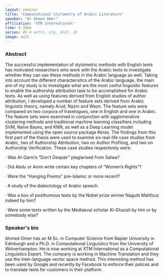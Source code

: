 ```yaml
---
layout: seminar
title: "Computational Stylometry of Arabic Literature"
speaker: "Dr Ahmed Omer"
affiliation: "XTM International"
time: 4.30pm
series: dh # emtti, nlp, mldl, dh 
image: null 
---
```


### Abstract

The successful implementation of stylometric methods with English texts has motivated researchers who work with the Arabic texts to investigate whether they can use these methods in the Arabic language as well. Taking into account the different characteristics of the Arabic language, the main aim of my study is to investigate what are the most useful linguistic features to enable the authorship attribution task to be accomplished for Arabic texts. As well as using features derived from English studies of author attribution, I developed a number of feature sets derived from Arabic linguistic theory, namely Arud, Nazm and Wazn. The feature sets were compared on two corpora of travelogues, one in English and one in Arabic. The feature sets were examined in conjunction with agglomerative clustering methods and traditional machine learning classifiers including SVM, Naïve Bayes, and KNN, as well as a Deep Learning model implemented using the open source package Keras. The findings from this first part of the thesis were used to examine six real-life case studies from Arabic, two of Authorship Attribution, two on Author Profiling, and two on Authorship Verification. These case studies respectively were:

· Was Al-Qarni’s “Don’t Despair” plagiarised from Salwa?

· Did Abdu or Amin write certain key chapters of “Women’s Rights”?

· Were the “Hanging Poems” pre-Islamic or more recent?

· A study of the dialectology of Arabic speech.

· Was a box of posthumous texts by the Nobel prize winner Naguib Mahfouz indeed by him?

· Were some texts written by the Mediaeval scholar Al-Ghazali by him or by somebody else?


### Speaker's bio

Ahmed Omer has an M.Sc. in Computer Science from Napier University in Edinburgh and a Ph.D. in Computational Linguistics from the University of Wolverhampton. He is now working at XTM International as a Computational Linguistics Expert. The company is working in Machine Translation and they use the Inter-language vector space method. This interesting method has been used by Google and recently by Facebook to enforce their polices and to translate texts for customers in their platform.
